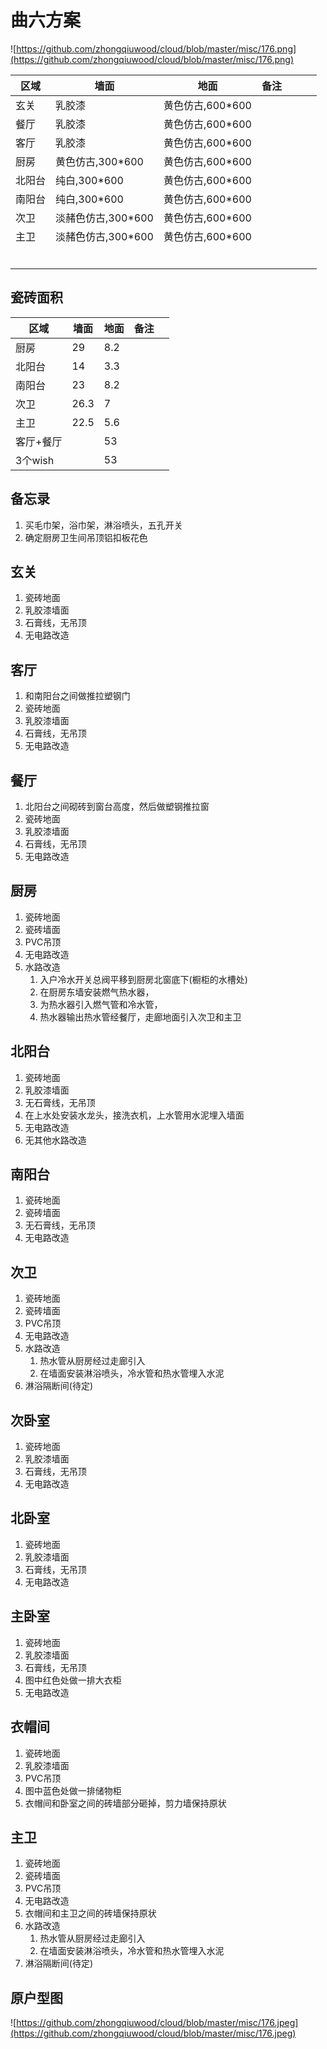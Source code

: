 # 曲六方案
![https://github.com/zhongqiuwood/cloud/blob/master/misc/176.png](https://github.com/zhongqiuwood/cloud/blob/master/misc/176.png)

|  区域|  墙面              |  地面           |备注|       |       |      |
| ---- | ----              |-----           |------|-------|-------|-------|
| 玄关  | 乳胶漆            | 黄色仿古,600*600  |      |       |       |       |
| 餐厅  | 乳胶漆            | 黄色仿古,600*600  |      |       |       |       |
| 客厅  | 乳胶漆            | 黄色仿古,600*600  |      |       |       |       |
| 厨房  | 黄色仿古,300*600  | 黄色仿古,600*600  |      |       |       |       |
| 北阳台| 纯白,300*600      | 黄色仿古,600*600  |      |       |       |       |
| 南阳台| 纯白,300*600      | 黄色仿古,600*600  |      |       |       |       |
| 次卫 | 淡赭色仿古,300*600  | 黄色仿古,600*600  |      |       |       |       |
| 主卫 | 淡赭色仿古,300*600  | 黄色仿古,600*600  |      |       |       |       |
|   |                     |                  |      |       |       |       |
|   |                   |            |      |       |       |       |
|   |                   |            |      |       |       |       |
|   |                   |            |      |       |       |       |
|   |                   |            |      |       |       |       |
|   |                   |            |      |       |       |       |


## 瓷砖面积
|  区域     |  墙面  | 地面 |备注|       |   
| ----     | ---- |---  |------|------|
| 厨房      | 29   |8.2  |      |     |  
| 北阳台    | 14   |3.3  |      |     |     
| 南阳台    | 23   |8.2  |      |     |
| 次卫      | 26.3|7    |      |      |
| 主卫      | 22.5|5.6  |      |       |
| 客厅+餐厅  |     |53  |      |        |
| 3个wish   |     |53  |      |        |




## 备忘录
1. 买毛巾架，浴巾架，淋浴喷头，五孔开关
1. 确定厨房卫生间吊顶铝扣板花色


## 玄关
1. 瓷砖地面
1. 乳胶漆墙面
1. 石膏线，无吊顶
1. 无电路改造

## 客厅
1. 和南阳台之间做推拉塑钢门
1. 瓷砖地面
1. 乳胶漆墙面
1. 石膏线，无吊顶
1. 无电路改造

## 餐厅
1. 北阳台之间砌砖到窗台高度，然后做塑钢推拉窗
1. 瓷砖地面
1. 乳胶漆墙面
1. 石膏线，无吊顶
1. 无电路改造


## 厨房
1. 瓷砖地面
1. 瓷砖墙面
1. PVC吊顶
1. 无电路改造
1. 水路改造
    1. 入户冷水开关总阀平移到厨房北窗底下(橱柜的水槽处)
    1. 在厨房东墙安装燃气热水器，
    1. 为热水器引入燃气管和冷水管，
    1. 热水器输出热水管经餐厅，走廊地面引入次卫和主卫

## 北阳台
1. 瓷砖地面
1. 乳胶漆墙面
1. 无石膏线，无吊顶
1. 在上水处安装水龙头，接洗衣机，上水管用水泥埋入墙面
1. 无电路改造
1. 无其他水路改造

## 南阳台
1. 瓷砖地面
1. 瓷砖墙面
1. 无石膏线，无吊顶
1. 无电路改造

## 次卫
1. 瓷砖地面
1. 瓷砖墙面
1. PVC吊顶
1. 无电路改造
1. 水路改造
    1. 热水管从厨房经过走廊引入
    1. 在墙面安装淋浴喷头，冷水管和热水管埋入水泥
1. 淋浴隔断间(待定)

## 次卧室
1. 瓷砖地面
1. 乳胶漆墙面
1. 石膏线，无吊顶
1. 无电路改造

## 北卧室
1. 瓷砖地面
1. 乳胶漆墙面
1. 石膏线，无吊顶
1. 无电路改造

## 主卧室
1. 瓷砖地面
1. 乳胶漆墙面
1. 石膏线，无吊顶
1. 图中红色处做一排大衣柜
1. 无电路改造

## 衣帽间
1. 瓷砖地面
1. 乳胶漆墙面
1. PVC吊顶
1. 图中蓝色处做一排储物柜
1. 衣帽间和卧室之间的砖墙部分砸掉，剪力墙保持原状

## 主卫
1. 瓷砖地面
1. 瓷砖墙面
1. PVC吊顶
1. 无电路改造
1. 衣帽间和主卫之间的砖墙保持原状
1. 水路改造
    1. 热水管从厨房经过走廊引入
    1. 在墙面安装淋浴喷头，冷水管和热水管埋入水泥
1. 淋浴隔断间(待定)

## 原户型图
![https://github.com/zhongqiuwood/cloud/blob/master/misc/176.jpeg](https://github.com/zhongqiuwood/cloud/blob/master/misc/176.jpeg)

